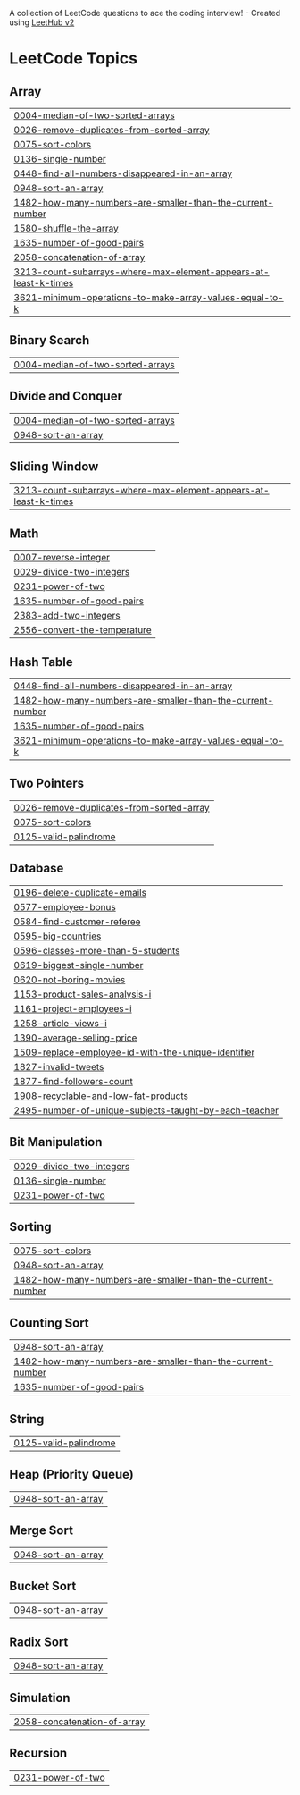 A collection of LeetCode questions to ace the coding interview! - Created using [LeetHub v2](https://github.com/arunbhardwaj/LeetHub-2.0)
<!---LeetCode Topics Start-->
# LeetCode Topics
## Array
|  |
| ------- |
| [0004-median-of-two-sorted-arrays](https://github.com/ameenbakka/Leetcode/tree/master/0004-median-of-two-sorted-arrays) |
| [0026-remove-duplicates-from-sorted-array](https://github.com/ameenbakka/Leetcode/tree/master/0026-remove-duplicates-from-sorted-array) |
| [0075-sort-colors](https://github.com/ameenbakka/Leetcode/tree/master/0075-sort-colors) |
| [0136-single-number](https://github.com/ameenbakka/Leetcode/tree/master/0136-single-number) |
| [0448-find-all-numbers-disappeared-in-an-array](https://github.com/ameenbakka/Leetcode/tree/master/0448-find-all-numbers-disappeared-in-an-array) |
| [0948-sort-an-array](https://github.com/ameenbakka/Leetcode/tree/master/0948-sort-an-array) |
| [1482-how-many-numbers-are-smaller-than-the-current-number](https://github.com/ameenbakka/Leetcode/tree/master/1482-how-many-numbers-are-smaller-than-the-current-number) |
| [1580-shuffle-the-array](https://github.com/ameenbakka/Leetcode/tree/master/1580-shuffle-the-array) |
| [1635-number-of-good-pairs](https://github.com/ameenbakka/Leetcode/tree/master/1635-number-of-good-pairs) |
| [2058-concatenation-of-array](https://github.com/ameenbakka/Leetcode/tree/master/2058-concatenation-of-array) |
| [3213-count-subarrays-where-max-element-appears-at-least-k-times](https://github.com/ameenbakka/Leetcode/tree/master/3213-count-subarrays-where-max-element-appears-at-least-k-times) |
| [3621-minimum-operations-to-make-array-values-equal-to-k](https://github.com/ameenbakka/Leetcode/tree/master/3621-minimum-operations-to-make-array-values-equal-to-k) |
## Binary Search
|  |
| ------- |
| [0004-median-of-two-sorted-arrays](https://github.com/ameenbakka/Leetcode/tree/master/0004-median-of-two-sorted-arrays) |
## Divide and Conquer
|  |
| ------- |
| [0004-median-of-two-sorted-arrays](https://github.com/ameenbakka/Leetcode/tree/master/0004-median-of-two-sorted-arrays) |
| [0948-sort-an-array](https://github.com/ameenbakka/Leetcode/tree/master/0948-sort-an-array) |
## Sliding Window
|  |
| ------- |
| [3213-count-subarrays-where-max-element-appears-at-least-k-times](https://github.com/ameenbakka/Leetcode/tree/master/3213-count-subarrays-where-max-element-appears-at-least-k-times) |
## Math
|  |
| ------- |
| [0007-reverse-integer](https://github.com/ameenbakka/Leetcode/tree/master/0007-reverse-integer) |
| [0029-divide-two-integers](https://github.com/ameenbakka/Leetcode/tree/master/0029-divide-two-integers) |
| [0231-power-of-two](https://github.com/ameenbakka/Leetcode/tree/master/0231-power-of-two) |
| [1635-number-of-good-pairs](https://github.com/ameenbakka/Leetcode/tree/master/1635-number-of-good-pairs) |
| [2383-add-two-integers](https://github.com/ameenbakka/Leetcode/tree/master/2383-add-two-integers) |
| [2556-convert-the-temperature](https://github.com/ameenbakka/Leetcode/tree/master/2556-convert-the-temperature) |
## Hash Table
|  |
| ------- |
| [0448-find-all-numbers-disappeared-in-an-array](https://github.com/ameenbakka/Leetcode/tree/master/0448-find-all-numbers-disappeared-in-an-array) |
| [1482-how-many-numbers-are-smaller-than-the-current-number](https://github.com/ameenbakka/Leetcode/tree/master/1482-how-many-numbers-are-smaller-than-the-current-number) |
| [1635-number-of-good-pairs](https://github.com/ameenbakka/Leetcode/tree/master/1635-number-of-good-pairs) |
| [3621-minimum-operations-to-make-array-values-equal-to-k](https://github.com/ameenbakka/Leetcode/tree/master/3621-minimum-operations-to-make-array-values-equal-to-k) |
## Two Pointers
|  |
| ------- |
| [0026-remove-duplicates-from-sorted-array](https://github.com/ameenbakka/Leetcode/tree/master/0026-remove-duplicates-from-sorted-array) |
| [0075-sort-colors](https://github.com/ameenbakka/Leetcode/tree/master/0075-sort-colors) |
| [0125-valid-palindrome](https://github.com/ameenbakka/Leetcode/tree/master/0125-valid-palindrome) |
## Database
|  |
| ------- |
| [0196-delete-duplicate-emails](https://github.com/ameenbakka/Leetcode/tree/master/0196-delete-duplicate-emails) |
| [0577-employee-bonus](https://github.com/ameenbakka/Leetcode/tree/master/0577-employee-bonus) |
| [0584-find-customer-referee](https://github.com/ameenbakka/Leetcode/tree/master/0584-find-customer-referee) |
| [0595-big-countries](https://github.com/ameenbakka/Leetcode/tree/master/0595-big-countries) |
| [0596-classes-more-than-5-students](https://github.com/ameenbakka/Leetcode/tree/master/0596-classes-more-than-5-students) |
| [0619-biggest-single-number](https://github.com/ameenbakka/Leetcode/tree/master/0619-biggest-single-number) |
| [0620-not-boring-movies](https://github.com/ameenbakka/Leetcode/tree/master/0620-not-boring-movies) |
| [1153-product-sales-analysis-i](https://github.com/ameenbakka/Leetcode/tree/master/1153-product-sales-analysis-i) |
| [1161-project-employees-i](https://github.com/ameenbakka/Leetcode/tree/master/1161-project-employees-i) |
| [1258-article-views-i](https://github.com/ameenbakka/Leetcode/tree/master/1258-article-views-i) |
| [1390-average-selling-price](https://github.com/ameenbakka/Leetcode/tree/master/1390-average-selling-price) |
| [1509-replace-employee-id-with-the-unique-identifier](https://github.com/ameenbakka/Leetcode/tree/master/1509-replace-employee-id-with-the-unique-identifier) |
| [1827-invalid-tweets](https://github.com/ameenbakka/Leetcode/tree/master/1827-invalid-tweets) |
| [1877-find-followers-count](https://github.com/ameenbakka/Leetcode/tree/master/1877-find-followers-count) |
| [1908-recyclable-and-low-fat-products](https://github.com/ameenbakka/Leetcode/tree/master/1908-recyclable-and-low-fat-products) |
| [2495-number-of-unique-subjects-taught-by-each-teacher](https://github.com/ameenbakka/Leetcode/tree/master/2495-number-of-unique-subjects-taught-by-each-teacher) |
## Bit Manipulation
|  |
| ------- |
| [0029-divide-two-integers](https://github.com/ameenbakka/Leetcode/tree/master/0029-divide-two-integers) |
| [0136-single-number](https://github.com/ameenbakka/Leetcode/tree/master/0136-single-number) |
| [0231-power-of-two](https://github.com/ameenbakka/Leetcode/tree/master/0231-power-of-two) |
## Sorting
|  |
| ------- |
| [0075-sort-colors](https://github.com/ameenbakka/Leetcode/tree/master/0075-sort-colors) |
| [0948-sort-an-array](https://github.com/ameenbakka/Leetcode/tree/master/0948-sort-an-array) |
| [1482-how-many-numbers-are-smaller-than-the-current-number](https://github.com/ameenbakka/Leetcode/tree/master/1482-how-many-numbers-are-smaller-than-the-current-number) |
## Counting Sort
|  |
| ------- |
| [0948-sort-an-array](https://github.com/ameenbakka/Leetcode/tree/master/0948-sort-an-array) |
| [1482-how-many-numbers-are-smaller-than-the-current-number](https://github.com/ameenbakka/Leetcode/tree/master/1482-how-many-numbers-are-smaller-than-the-current-number) |
| [1635-number-of-good-pairs](https://github.com/ameenbakka/Leetcode/tree/master/1635-number-of-good-pairs) |
## String
|  |
| ------- |
| [0125-valid-palindrome](https://github.com/ameenbakka/Leetcode/tree/master/0125-valid-palindrome) |
## Heap (Priority Queue)
|  |
| ------- |
| [0948-sort-an-array](https://github.com/ameenbakka/Leetcode/tree/master/0948-sort-an-array) |
## Merge Sort
|  |
| ------- |
| [0948-sort-an-array](https://github.com/ameenbakka/Leetcode/tree/master/0948-sort-an-array) |
## Bucket Sort
|  |
| ------- |
| [0948-sort-an-array](https://github.com/ameenbakka/Leetcode/tree/master/0948-sort-an-array) |
## Radix Sort
|  |
| ------- |
| [0948-sort-an-array](https://github.com/ameenbakka/Leetcode/tree/master/0948-sort-an-array) |
## Simulation
|  |
| ------- |
| [2058-concatenation-of-array](https://github.com/ameenbakka/Leetcode/tree/master/2058-concatenation-of-array) |
## Recursion
|  |
| ------- |
| [0231-power-of-two](https://github.com/ameenbakka/Leetcode/tree/master/0231-power-of-two) |
<!---LeetCode Topics End-->